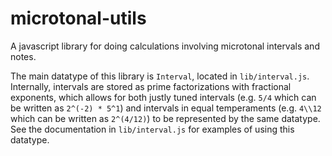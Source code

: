 # microtonal-utils

A javascript library for doing calculations involving microtonal intervals and
notes.

The main datatype of this library is `Interval`, located in `lib/interval.js`.
Internally, intervals are stored as prime factorizations with fractional
exponents, which allows for both justly tuned intervals (e.g. `5/4` which can be
written as `2^(-2) * 5^1`) and intervals in equal temperaments (e.g. `4\\12`
which can be written as `2^(4/12)`) to be represented by the same datatype. See
the documentation in `lib/interval.js` for examples of using this datatype.
